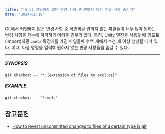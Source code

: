 ```yaml
---
title: "[Git] 커밋하지 않은 변경 사항 중 원하지 않는 변경 사항 숨기기"
date: "2020-01-18"
---
```


Git에서 커밋하지 않은 변경 사항 중 확인하길 원하지 않는 파일들이 너무 많아 원하는 변경 사항을 한눈에 파악하기 어려운 경우가 있다.
특히, Unity 엔진을 사용할 때 임포트(import)하면 `.meta` 확장자를 가진 파일들이 수백 개에서 수천 개 이상 생성될 때가 있다.
이때, 다음 명령을 입력해 원하지 않는 변경 사항들을 숨길 수 있다.

---

##### SYNOPSIS
```git checkout -- "*.[extension of files to exclude]"```

##### EXAMPLE
```git checkout -- "*.meta"```

## 참고문헌

- [How to revert uncommitted changes to files of a certain type in git](https://stackoverflow.com/questions/14864655/how-to-revert-uncommitted-changes-to-files-of-a-certain-type-in-git)

